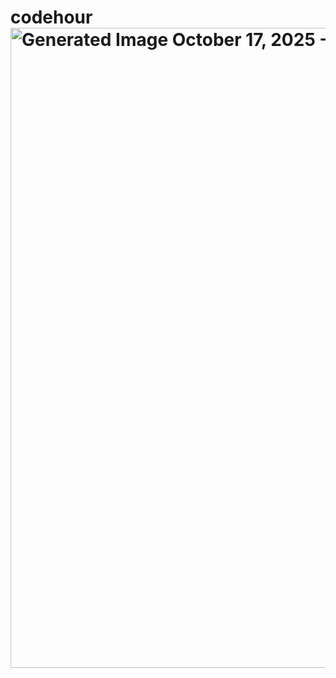 # codehour<img width="1024" height="1024" alt="Generated Image October 17, 2025 - 3_31PM" src="https://github.com/user-attachments/assets/65459c18-e013-4798-886f-1c4ad714edb2" />
